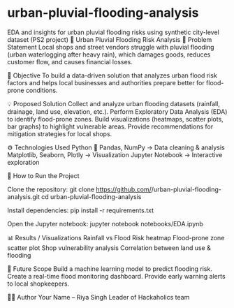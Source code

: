 # urban-pluvial-flooding-analysis
EDA and insights for urban pluvial flooding risks using synthetic city-level dataset (PS2 project)
🌊 Urban Pluvial Flooding Risk Analysis
📌 Problem Statement
Local shops and street vendors struggle with pluvial flooding (urban waterlogging after heavy rain), which damages goods, reduces customer flow, and causes financial losses.

🎯 Objective
To build a data-driven solution that analyzes urban flood risk factors and helps local businesses and authorities prepare better for flood-prone conditions.

💡 Proposed Solution
Collect and analyze urban flooding datasets (rainfall, drainage, land use, elevation, etc.).
Perform Exploratory Data Analysis (EDA) to identify flood-prone zones.
Build visualizations (heatmaps, scatter plots, bar graphs) to highlight vulnerable areas.
Provide recommendations for mitigation strategies for local shops.

⚙️ Technologies Used
Python 🐍
Pandas, NumPy → Data cleaning & analysis
Matplotlib, Seaborn, Plotly → Visualization
Jupyter Notebook → Interactive exploration

🚀 How to Run the Project

Clone the repository:
git clone https://github.com/<your-username>/urban-pluvial-flooding-analysis.git
cd urban-pluvial-flooding-analysis


Install dependencies:
pip install -r requirements.txt


Open the Jupyter notebook:
jupyter notebook notebooks/EDA.ipynb

📊 Results / Visualizations
Rainfall vs Flood Risk heatmap
Flood-prone zone scatter plot
Shop vulnerability analysis
Correlation between land use & flooding

🔮 Future Scope
Build a machine learning model to predict flooding risk.
Create a real-time flood monitoring dashboard.
Provide early warning alerts to local shopkeepers.

👨‍💻 Author
Your Name – Riya Singh
Leader of Hackaholics team
